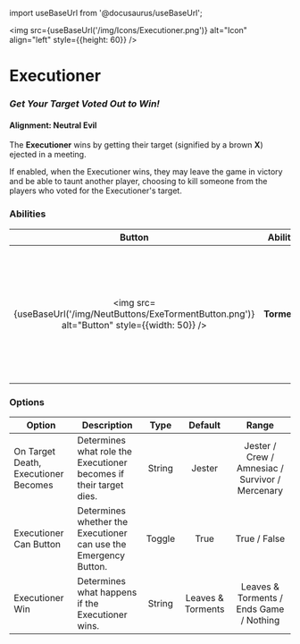 import useBaseUrl from '@docusaurus/useBaseUrl';

<img src={useBaseUrl('/img/Icons/Executioner.png')} alt="Icon" align="left" style={{height: 60}} />

# Executioner

### _Get Your Target Voted Out to Win!_

#### **Alignment:** Neutral Evil

The **Executioner** wins by getting their target (signified by a brown **X**) ejected in a meeting.

If enabled, when the Executioner wins, they may leave the game in victory and be able to taunt another player, choosing to kill someone from the players who voted for the Executioner's target.

### Abilities

|                                               Button                                               |   Ability   |                                                                  Description                                                                   | Type |
| :------------------------------------------------------------------------------------------------: | :---------: | :--------------------------------------------------------------------------------------------------------------------------------------------: | :--: |
| <img src={useBaseUrl('/img/NeutButtons/ExeTormentButton.png')} alt="Button" style={{width: 50}} /> | **Torment** | If enabled, after winning, the Executioner can choose someone to Torment (kill) from a menu of those who voted for the Executioner's target. | Menu |
### Options

| Option                               | Description                                                        |  Type  |      Default      |                      Range                      |
| ------------------------------------ | ------------------------------------------------------------------ | :----: | :---------------: | :---------------------------------------------: |
| On Target Death, Executioner Becomes | Determines what role the Executioner becomes if their target dies. | String |      Jester       | Jester / Crew / Amnesiac / Survivor / Mercenary |
| Executioner Can Button               | Determines whether the Executioner can use the Emergency Button.   | Toggle |       True        |                  True / False                   |
| Executioner Win                      | Determines what happens if the Executioner wins.                   | String | Leaves & Torments |     Leaves & Torments / Ends Game / Nothing     |
